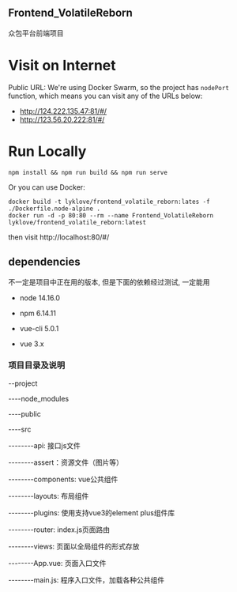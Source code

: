 ## Frontend_VolatileReborn

众包平台前端项目

# Visit on Internet
Public URL:
We're using Docker Swarm, so the project has `nodePort` function, which means you can visit any of the URLs below:
* http://124.222.135.47:81/#/
* http://123.56.20.222:81/#/
# Run Locally
```
npm install && npm run build && npm run serve
```

Or you can use Docker:
```
docker build -t lyklove/frontend_volatile_reborn:lates -f ./Dockerfile.node-alpine .
docker run -d -p 80:80 --rm --name Frontend_VolatileReborn lyklove/frontend_volatile_reborn:latest
```

then visit http://localhost:80/#/

## dependencies
不一定是项目中正在用的版本, 但是下面的依赖经过测试, 一定能用

* node 14.16.0

* npm 6.14.11


* vue-cli 5.0.1

* vue 3.x


### 项目目录及说明
--project

----node_modules

----public

----src

--------api: 接口js文件

--------assert：资源文件（图片等）

--------components: vue公共组件

--------layouts: 布局组件

--------plugins: 使用支持vue3的element plus组件库

--------router: index.js页面路由

--------views: 页面以全局组件的形式存放

--------App.vue: 页面入口文件

--------main.js: 程序入口文件，加载各种公共组件
